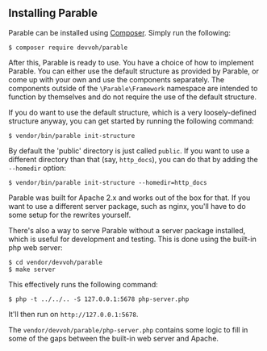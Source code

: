 ## Installing Parable

Parable can be installed using [Composer](https://getcomposer.org). Simply run the following:

```shell
$ composer require devvoh/parable
```

After this, Parable is ready to use. You have a choice of how to implement
Parable. You can either use the default structure as provided by Parable,
or come up with your own and use the components separately. The components
outside of the `\Parable\Framework` namespace are intended to function by
themselves and do not require the use of the default structure.

If you do want to use the default structure, which is a very loosely-defined
structure anyway, you can get started by running the following command:

```shell
$ vendor/bin/parable init-structure
```

By default the 'public' directory is just called `public`. If you want to
use a different directory than that (say, `http_docs`), you can do that by adding the `--homedir`
option:

```shell
$ vendor/bin/parable init-structure --homedir=http_docs
```

Parable was built for Apache 2.x and works out of the box for that. If you want
to use a different server package, such as nginx, you'll have to do some
setup for the rewrites yourself.

There's also a way to serve Parable without a server package installed,
which is useful for development and testing. This is done using the built-in
php web server:

```shell
$ cd vendor/devvoh/parable
$ make server
```

This effectively runs the following command:

```shell
$ php -t ../../.. -S 127.0.0.1:5678 php-server.php
```

It'll then run on `http://127.0.0.1:5678`.

The `vendor/devvoh/parable/php-server.php` contains some logic to fill in
some of the gaps between the built-in web server and Apache.
